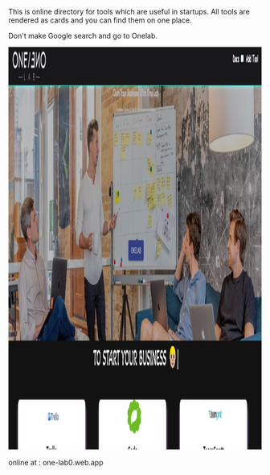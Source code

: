 This is online directory for tools which are useful in startups.
All tools are rendered as cards and you can find them on one place.

Don't make Google search and go to Onelab.

<p align="center">
<img src="g.png" width="900" height="800" />
</p>


online at : one-lab0.web.app
